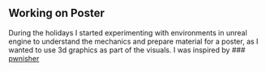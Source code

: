 ## Working on Poster

During the holidays I started experimenting with environments in unreal engine to understand the mechanics and prepare material for a poster, as I wanted to use 3d graphics as part of the visuals. I was inspired by ### <a href="https://www.youtube.com/watch?v=YZ4gSKZh6do&t=1161s">pwnisher</a>